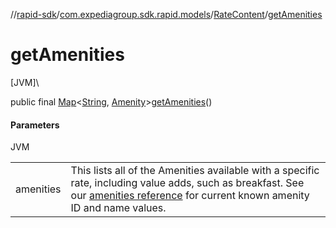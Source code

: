 //[rapid-sdk](../../../index.md)/[com.expediagroup.sdk.rapid.models](../index.md)/[RateContent](index.md)/[getAmenities](get-amenities.md)

# getAmenities

[JVM]\

public final [Map](https://docs.oracle.com/javase/8/docs/api/java/util/Map.html)&lt;[String](https://docs.oracle.com/javase/8/docs/api/java/lang/String.html), [Amenity](../-amenity/index.md)&gt;[getAmenities](get-amenities.md)()

#### Parameters

JVM

| | |
|---|---|
| amenities | This lists all of the Amenities available with a specific rate, including value adds, such as breakfast. See our [amenities reference](https://developers.expediagroup.com/docs/rapid/lodging/content/content-reference-lists) for current known amenity ID and name values. |

